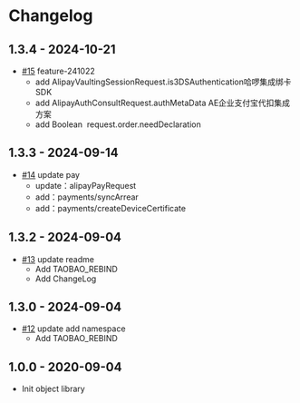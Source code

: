 # Changelog

## 1.3.4 - 2024-10-21
* [#15](https://github.com/alipay/global-open-sdk-php/pull/15) feature-241022
  - add AlipayVaultingSessionRequest.is3DSAuthentication哈啰集成绑卡SDK
  - add AlipayAuthConsultRequest.authMetaData AE企业支付宝代扣集成方案
  - add Boolean  request.order.needDeclaration

## 1.3.3 - 2024-09-14
* [#14](https://github.com/alipay/global-open-sdk-php/pull/14)  update pay
  * update：alipayPayRequest 
  * add：payments/syncArrear 
  * add：payments/createDeviceCertificate

## 1.3.2 - 2024-09-04
* [#13](https://github.com/alipay/global-open-sdk-php/pull/13)  update readme
   * Add TAOBAO_REBIND
   * Add ChangeLog

## 1.3.0 - 2024-09-04
* [#12](https://github.com/alipay/global-open-sdk-php/pull/12)  update add namespace
   * Add TAOBAO_REBIND

## 1.0.0 - 2020-09-04
*  Init object library

